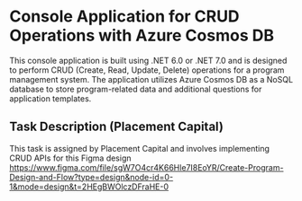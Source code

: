 # Console Application for CRUD Operations with Azure Cosmos DB
This console application is built using .NET 6.0 or .NET 7.0 and is designed to perform CRUD (Create, Read, Update, Delete) operations for a program management system. The application utilizes Azure Cosmos DB as a NoSQL database to store program-related data and additional questions for application templates.

## Task Description (Placement Capital)
This task is assigned by Placement Capital and involves implementing CRUD APIs for this Figma design https://www.figma.com/file/sgW7O4cr4K66Hle7I8EoYR/Create-Program-Design-and-Flow?type=design&node-id=0-1&mode=design&t=2HEgBWOlczDFraHE-0
